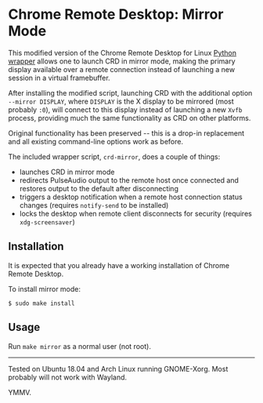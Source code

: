 # Chrome Remote Desktop: Mirror Mode

This modified version of the Chrome Remote Desktop for Linux [Python wrapper](https://github.com/chromium/chromium/blob/master/remoting/host/linux/linux_me2me_host.py) allows one to launch CRD in mirror mode, making the primary display available over a remote connection instead of launching a new session in a virtual framebuffer.

After installing the modified script, launching CRD with the additional option `--mirror DISPLAY`, where `DISPLAY` is the X display to be mirrored (most probably `:0`), will connect to this display instead of launching a new `Xvfb` process, providing much the same functionality as CRD on other platforms.

Original functionality has been preserved -- this is a drop-in replacement and all existing command-line options work as before.

The included wrapper script, `crd-mirror`, does a couple of things:
* launches CRD in mirror mode
* redirects PulseAudio output to the remote host once connected and restores output to the default after disconnecting
* triggers a desktop notification when a remote host connection status changes (requires `notify-send` to be installed)
* locks the desktop when remote client disconnects for security (requires `xdg-screensaver`)

## Installation

It is expected that you already have a working installation of Chrome Remote Desktop.

To install mirror mode:
```
$ sudo make install
```

## Usage

Run `make mirror` as a normal user (not root).

---

Tested on Ubuntu 18.04 and Arch Linux running GNOME-Xorg. Most probably will not work with Wayland.

YMMV.